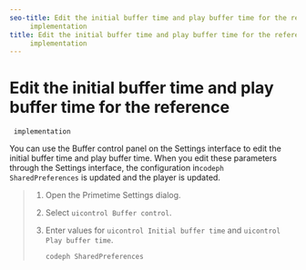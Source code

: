 ```yaml
---
seo-title: Edit the initial buffer time and play buffer time for the reference
	 implementation
title: Edit the initial buffer time and play buffer time for the reference
	 implementation
---
```


# Edit the initial buffer time and play buffer time for the reference
	 implementation

You can use the Buffer control panel on the Settings interface to edit the initial buffer time and play buffer time. When you edit these parameters through the Settings interface, the configuration in`codeph SharedPreferences` is updated and the player is updated.
>1. Open the Primetime Settings dialog.
>   
>1. Select `uicontrol Buffer control`.
>   
>   
>1. Enter values for `uicontrol Initial buffer time` and `uicontrol Play buffer time`.
>       
>       `codeph SharedPreferences`
>   
>   

